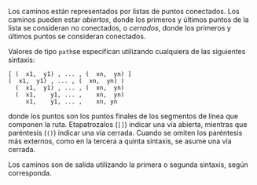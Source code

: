 Los caminos están representados por listas de puntos conectados. Los caminos pueden estar *abiertos*, donde los primeros y últimos puntos de la lista se consideran no conectados, o *cerrados*, donde los primeros y últimos puntos se consideran conectados.

Valores de tipo  `path`se especifican utilizando cualquiera de las siguientes sintaxis:

```
[ (  x1,  y1) , ... , (  xn,  yn) ]
(  x1,  y1) , ... , (  xn,  yn) )
  (  x1,  y1) , ... , (  xn,  yn)
  (  x1,    y1, ... ,    xn,  yn)
     x1,    y1, ... ,    xn, yn
```

donde los puntos son los puntos finales de los segmentos de línea que componen la ruta. Etapatrozalos (`[]`) indicar una vía abierta, mientras que paréntesis (`()`) indicar una vía cerrada. Cuando se omiten los paréntesis más externos,  como en la tercera a quinta sintaxis, se asume una vía cerrada.

Los caminos son de salida utilizando la primera o segunda sintaxis, según corresponda.